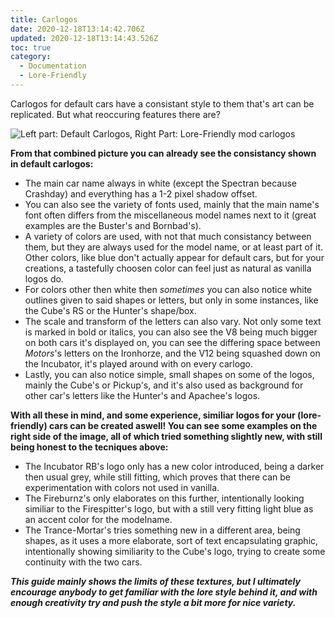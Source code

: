 ```yaml
---
title: Carlogos
date: 2020-12-18T13:14:42.706Z
updated: 2020-12-18T13:14:43.526Z
toc: true
category:
  - Documentation
  - Lore-Friendly
---
```

Carlogos for default cars have a consistant style to them that's art can be replicated. But what reoccuring features there are?

![Left part: Default Carlogos, Right Part: Lore-Friendly mod carlogos](/media/carlogos_master.png "(for a transparent version, contact Freed8m#4667 on Discord)")

 **From that combined picture you can already see the consistancy shown in default carlogos:** 

* The main car name always in white (except the Spectran because Crashday) and everything has a 1-2 pixel shadow offset.
* You can also see the variety of fonts used, mainly that the main name's font often differs from the miscellaneous model names next to it (great examples are the Buster's and Bornbad's). 
* A variety of colors are used, with not that much consistancy between them, but they are always used for the model name, or at least part of it. Other colors, like blue don't actually appear for default cars, but for your creations, a tastefully choosen color can feel just as natural as vanilla logos do.
* For colors other then white then *sometimes* you can also notice white outlines given to said shapes or letters, but only in some instances, like the Cube's RS or the Hunter's shape/box.
* The scale and transform of the letters can also vary. Not only some text is marked in bold or italics, you can also see the V8 being much bigger on both cars it's displayed on, you can see the differing space between *Motors*'s letters on the Ironhorze, and the V12 being squashed down on the Incubator, it's played around with on every carlogo.
* Lastly, you can also notice simple, small shapes on some of the logos, mainly the Cube's or Pickup's, and it's also used as background for other car's letters like the Hunter's and Apachee's logos. 

**With all these in mind, and some experience, similiar logos for your (lore-friendly) cars can be created aswell!
You can see some examples on the right side of the image, all of which tried something slightly new, with still being honest to the tecniques above:**

* The Incubator RB's logo only has a new color introduced, being a darker then usual grey, while still fitting, which proves that there can be experimentation with colors not used in vanilla.
* The Fireburnz's only elaborates on this further, intentionally looking similiar to the Firespitter's logo, but with a still very fitting light blue as an accent color for the modelname.
* The Trance-Mortar's tries something new in a different area, being shapes, as it uses a more elaborate, sort of text encapsulating graphic, intentionally showing similiarity to the Cube's logo, trying to create some continuity with the two cars.

***This guide mainly shows the limits of these textures, but I ultimately encourage anybody to get familiar with the lore style behind it, and with enough creativity try and push the style a bit more for nice variety.***